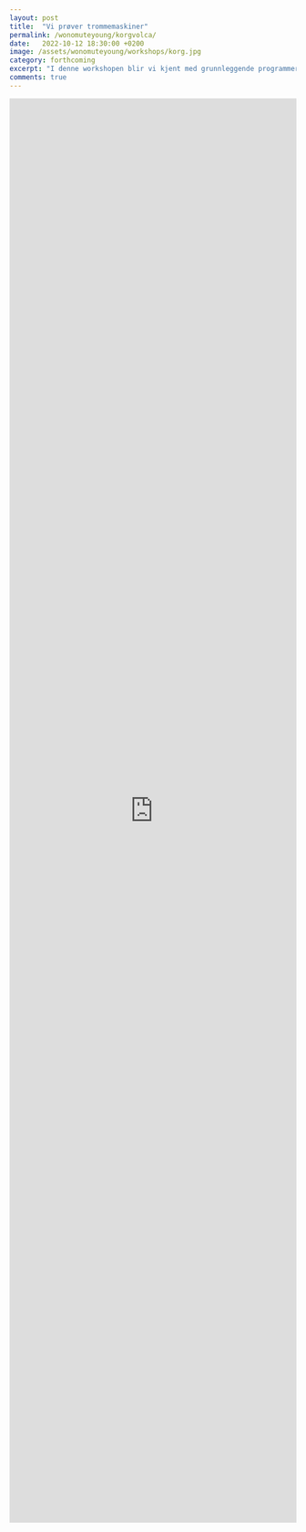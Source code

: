 ```yaml
---
layout: post
title:  "Vi prøver trommemaskiner"
permalink: /wonomuteyoung/korgvolca/
date:   2022-10-12 18:30:00 +0200
image: /assets/wonomuteyoung/workshops/korg.jpg
category: forthcoming
excerpt: "I denne workshopen blir vi kjent med grunnleggende programmering av enkle, analoge trommemaskiner. De kan du bruke om du skriver musikk, vil spille med rytmer når du spiller/synger/rapper eller hvis du bare vil lage kule rytmer."
comments: true
---
```

<iframe src="https://docs.google.com/forms/d/e/1FAIpQLSfi2mZlTcT4SVAAVQrqMKCKpSFXiuw6m8RQJJCJhoZzvmyfhA/viewform?embedded=true" width="100%" height="2499" frameborder="0">Laster inn …</iframe>